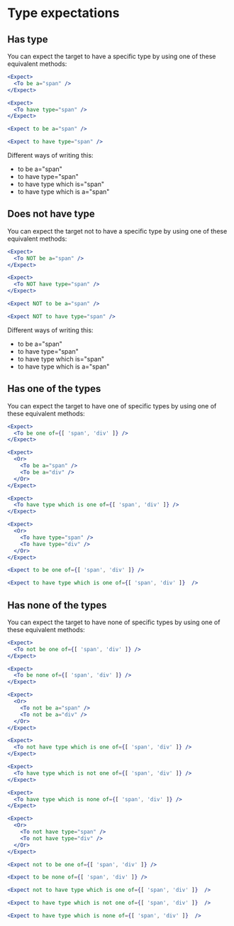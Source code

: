 Type expectations
===

## Has type

You can expect the target to have a specific type by using one of these equivalent methods:

```jsx
<Expect>
  <To be a="span" />
</Expect>

<Expect>
  <To have type="span" />
</Expect>

<Expect to be a="span" />

<Expect to have type="span" />
```

Different ways of writing this:

- to be a="span"
- to have type="span"
- to have type which is="span"
- to have type which is a="span"

## Does not have type

You can expect the target not to have a specific type by using one of these equivalent methods:

```jsx
<Expect>
  <To NOT be a="span" />
</Expect>

<Expect>
  <To NOT have type="span" />
</Expect>

<Expect NOT to be a="span" />

<Expect NOT to have type="span" />
```

Different ways of writing this:

- to be a="span"
- to have type="span"
- to have type which is="span"
- to have type which is a="span"

## Has one of the types

You can expect the target to have one of specific types by using one of these equivalent methods:

```jsx
<Expect>
  <To be one of={[ 'span', 'div' ]} />
</Expect>

<Expect>
  <Or>
    <To be a="span" />
    <To be a="div" />
  </Or>
</Expect>

<Expect>
  <To have type which is one of={[ 'span', 'div' ]} />
</Expect>

<Expect>
  <Or>
    <To have type="span" />
    <To have type="div" />
  </Or>
</Expect>

<Expect to be one of={[ 'span', 'div' ]} />

<Expect to have type which is one of={[ 'span', 'div' ]}  />
```

## Has none of the types

You can expect the target to have none of specific types by using one of these equivalent methods:

```jsx
<Expect>
  <To not be one of={[ 'span', 'div' ]} />
</Expect>

<Expect>
  <To be none of={[ 'span', 'div' ]} />
</Expect>

<Expect>
  <Or>
    <To not be a="span" />
    <To not be a="div" />
  </Or>
</Expect>

<Expect>
  <To not have type which is one of={[ 'span', 'div' ]} />
</Expect>

<Expect>
  <To have type which is not one of={[ 'span', 'div' ]} />
</Expect>

<Expect>
  <To have type which is none of={[ 'span', 'div' ]} />
</Expect>

<Expect>
  <Or>
    <To not have type="span" />
    <To not have type="div" />
  </Or>
</Expect>

<Expect not to be one of={[ 'span', 'div' ]} />

<Expect to be none of={[ 'span', 'div' ]} />

<Expect not to have type which is one of={[ 'span', 'div' ]}  />

<Expect to have type which is not one of={[ 'span', 'div' ]}  />

<Expect to have type which is none of={[ 'span', 'div' ]}  />
```
